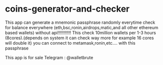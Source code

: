 # coins-generator-and-checker

This app can generate a mnemonic passphrase randomly everytime check for balance everywhere (eth,bsc,ronin,airdrops,matic,and all other ethereum based wallets) 
without api!!!!!!!!!!!
This check 10million wallets per 1-3 hours (8cores).(depends on system it can check way more for example 16 cores will double it) 
you can connect to metamask,ronin,etc.... with this passphrase 

This app is for sale
Telegram : @walletbrute

